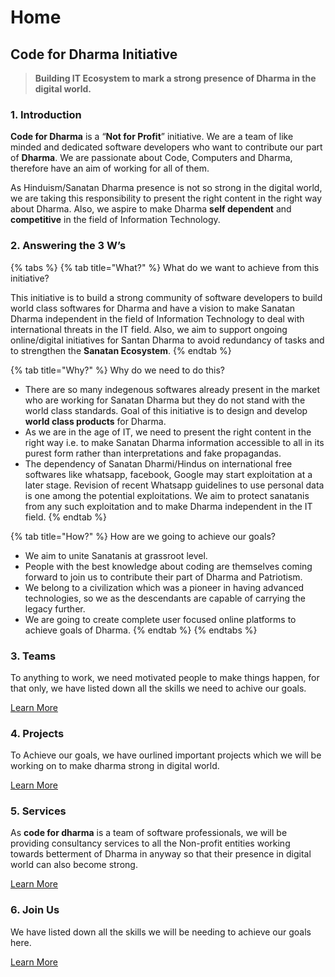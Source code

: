 # Home

## **Code for Dharma Initiative**

> **Building IT Ecosystem to mark a strong presence of Dharma in the digital world.**

### 1. Introduction

**Code for Dharma** is a “**Not for Profit**” initiative. We are a team of like minded and dedicated software developers who want to contribute our part of **Dharma**. We are passionate about Code, Computers and Dharma, therefore have an aim of working for all of them.

As Hinduism/Sanatan Dharma presence is not so strong in the digital world, we are taking this responsibility to present the right content in the right way about Dharma. Also, we aspire to make Dharma **self dependent** and **competitive** in the field of Information Technology.

### 2. Answering the 3 W’s

{% tabs %}
{% tab title="What?" %}
What do we want to achieve from this initiative?

This initiative is to build a strong community of software developers to build world class softwares for Dharma and have a vision to make Sanatan Dharma independent in the field of Information Technology to deal with international threats in the IT field. Also, we aim to support ongoing online/digital initiatives for Santan Dharma to avoid redundancy of tasks and to strengthen the **Sanatan Ecosystem**.
{% endtab %}

{% tab title="Why?" %}
Why do we need to do this?

* There are so many indegenous softwares already present in the market who are working for Sanatan Dharma but they do not stand with the world class standards. Goal of this initiative is to design and develop **world class products** for Dharma.
* As we are in the age of IT, we need to present the right content in the right way i.e. to make Sanatan Dharma information accessible to all in its purest form rather than interpretations and fake propagandas.
* The dependency of Sanatan Dharmi/Hindus on international free softwares like whatsapp, facebook, Google may start exploitation at a later stage. Revision of recent Whatsapp guidelines to use personal data is one among the potential exploitations. We aim to protect sanatanis from any such exploitation and to make Dharma independent in the IT field.
{% endtab %}

{% tab title="How?" %}
How are we going to achieve our goals?

* We aim to unite Sanatanis at grassroot level.
* People with the best knowledge about coding are themselves coming forward to join us to contribute their part of Dharma and Patriotism.
* We belong to a civilization which was a pioneer in having advanced technologies, so we as the descendants are capable of carrying the legacy further.
* We are going to create complete user focused online platforms to achieve goals of Dharma. 
{% endtab %}
{% endtabs %}

### 3. Teams

To anything to work, we need motivated people to make things happen, for that only, we have listed down all the skills we need to achive our goals.

[Learn More](teams.md)



### 4. Projects

To Achieve our goals, we have ourlined important projects which we will be working on to make dharma strong in digital world.

[Learn More](projects.md)

### 5. Services

As **code for dharma** is a team of software professionals, we will be providing consultancy services to all the Non-profit entities working towards betterment of Dharma in anyway so that their presence in digital world can also become strong.

[Learn More](services-2.md)

### 6. Join Us

We have listed down all the skills we will be needing to achieve our goals here.

[Learn More](join-us-1.md)

